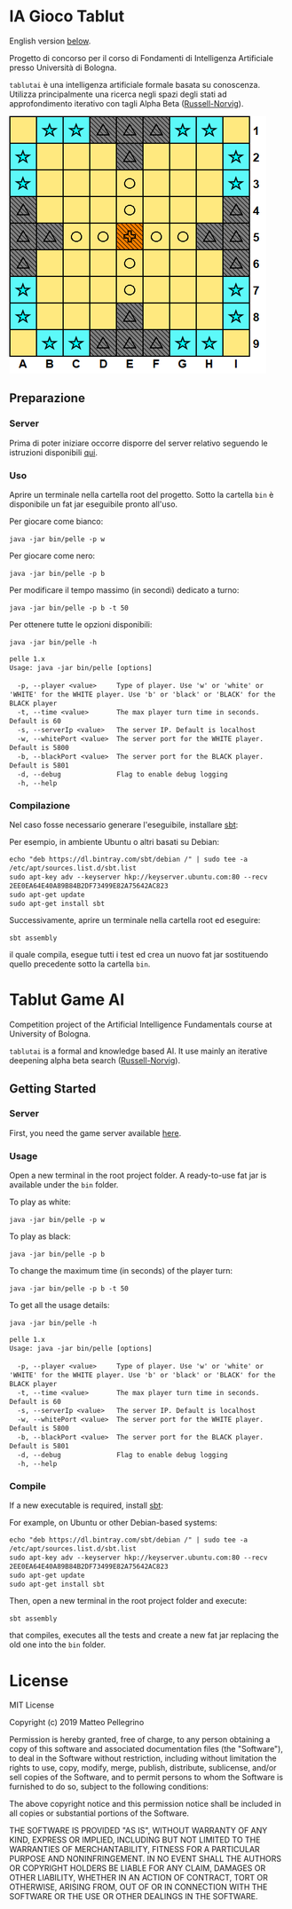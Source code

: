 # IA Gioco Tablut

English version [below](#tablut-game-ai).

Progetto di concorso per il corso di Fondamenti di Intelligenza Artificiale presso Università di Bologna.

`tablutai` è una intelligenza artificiale formale basata su conoscenza.
Utilizza principalmente una ricerca negli spazi degli stati ad approfondimento iterativo con tagli Alpha Beta ([Russell-Norvig](http://aima.cs.berkeley.edu/)).

![Tavola](src/test/res/board2.png)

## Preparazione

### Server
Prima di poter iniziare occorre disporre del server relativo seguendo le istruzioni disponibili [qui](https://github.com/AGalassi/TablutCompetition).

### Uso
Aprire un terminale nella cartella root del progetto. Sotto la cartella `bin` è disponibile un fat jar eseguibile pronto all'uso.

Per giocare come bianco:

`java -jar bin/pelle -p w`

Per giocare come nero:

`java -jar bin/pelle -p b`

Per modificare il tempo massimo (in secondi) dedicato a turno:

`java -jar bin/pelle -p b -t 50`

Per ottenere tutte le opzioni disponibili:

`java -jar bin/pelle -h`

```
pelle 1.x
Usage: java -jar bin/pelle [options]

  -p, --player <value>     Type of player. Use 'w' or 'white' or 'WHITE' for the WHITE player. Use 'b' or 'black' or 'BLACK' for the BLACK player
  -t, --time <value>       The max player turn time in seconds. Default is 60
  -s, --serverIp <value>   The server IP. Default is localhost
  -w, --whitePort <value>  The server port for the WHITE player. Default is 5800
  -b, --blackPort <value>  The server port for the BLACK player. Default is 5801
  -d, --debug              Flag to enable debug logging
  -h, --help
```

### Compilazione
Nel caso fosse necessario generare l'eseguibile, installare [sbt](https://www.scala-sbt.org/download.html):

Per esempio, in ambiente Ubuntu o altri basati su Debian:

```
echo "deb https://dl.bintray.com/sbt/debian /" | sudo tee -a /etc/apt/sources.list.d/sbt.list
sudo apt-key adv --keyserver hkp://keyserver.ubuntu.com:80 --recv 2EE0EA64E40A89B84B2DF73499E82A75642AC823
sudo apt-get update
sudo apt-get install sbt
```
 
Successivamente, aprire un terminale nella cartella root ed eseguire:

`sbt assembly`

il quale compila, esegue tutti i test ed crea un nuovo fat jar sostituendo quello precedente sotto la cartella `bin`.


# Tablut Game AI
Competition project of the Artificial Intelligence Fundamentals course at University of Bologna.

`tablutai` is a formal and knowledge based AI.
It use mainly an iterative deepening alpha beta search ([Russell-Norvig](http://aima.cs.berkeley.edu/)).

## Getting Started

### Server
First, you need the game server available [here](https://github.com/AGalassi/TablutCompetition).

### Usage
Open a new terminal in the root project folder. A ready-to-use fat jar is available under the `bin` folder.

To play as white:

`java -jar bin/pelle -p w`

To play as black:

`java -jar bin/pelle -p b`

To change the maximum time (in seconds) of the player turn:

`java -jar bin/pelle -p b -t 50`

To get all the usage details:

`java -jar bin/pelle -h`

```
pelle 1.x
Usage: java -jar bin/pelle [options]

  -p, --player <value>     Type of player. Use 'w' or 'white' or 'WHITE' for the WHITE player. Use 'b' or 'black' or 'BLACK' for the BLACK player
  -t, --time <value>       The max player turn time in seconds. Default is 60
  -s, --serverIp <value>   The server IP. Default is localhost
  -w, --whitePort <value>  The server port for the WHITE player. Default is 5800
  -b, --blackPort <value>  The server port for the BLACK player. Default is 5801
  -d, --debug              Flag to enable debug logging
  -h, --help
```

### Compile
If a new executable is required, install [sbt](https://www.scala-sbt.org/download.html):
                                
For example, on Ubuntu or other Debian-based systems:

```
echo "deb https://dl.bintray.com/sbt/debian /" | sudo tee -a /etc/apt/sources.list.d/sbt.list
sudo apt-key adv --keyserver hkp://keyserver.ubuntu.com:80 --recv 2EE0EA64E40A89B84B2DF73499E82A75642AC823
sudo apt-get update
sudo apt-get install sbt
```

Then, open a new terminal in the root project folder and execute:

`sbt assembly`

that compiles, executes all the tests and create a new fat jar replacing the old one into the `bin` folder.

# License

MIT License

Copyright (c) 2019 Matteo Pellegrino

Permission is hereby granted, free of charge, to any person obtaining a copy
of this software and associated documentation files (the "Software"), to deal
in the Software without restriction, including without limitation the rights
to use, copy, modify, merge, publish, distribute, sublicense, and/or sell
copies of the Software, and to permit persons to whom the Software is
furnished to do so, subject to the following conditions:

The above copyright notice and this permission notice shall be included in all
copies or substantial portions of the Software.

THE SOFTWARE IS PROVIDED "AS IS", WITHOUT WARRANTY OF ANY KIND, EXPRESS OR
IMPLIED, INCLUDING BUT NOT LIMITED TO THE WARRANTIES OF MERCHANTABILITY,
FITNESS FOR A PARTICULAR PURPOSE AND NONINFRINGEMENT. IN NO EVENT SHALL THE
AUTHORS OR COPYRIGHT HOLDERS BE LIABLE FOR ANY CLAIM, DAMAGES OR OTHER
LIABILITY, WHETHER IN AN ACTION OF CONTRACT, TORT OR OTHERWISE, ARISING FROM,
OUT OF OR IN CONNECTION WITH THE SOFTWARE OR THE USE OR OTHER DEALINGS IN THE
SOFTWARE.
